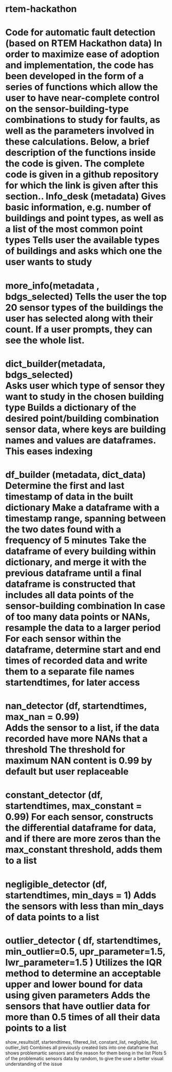 # rtem-hackathon
Code for automatic fault detection (based on RTEM Hackathon data)
In order to maximize ease of adoption and implementation, the code has been developed in the form of a series of functions which allow the user to have near-complete control on the sensor-building-type combinations to study for faults, as well as the parameters involved in these calculations. Below, a brief description of the functions inside the code is given. The complete code is given in a github repository for which the link is given after this section..
Info_desk (metadata) 
Gives basic information, e.g. number of buildings and point types, as well as a list of  the most common point types
Tells user the available types of buildings and asks which one the user wants to study
===========================================================================================================
more_info(metadata , bdgs_selected) 
Tells the user the top 20 sensor types of the buildings the user has selected along with their count. If a user prompts, they can see the whole list.
==========================================================================================================
dict_builder(metadata, bdgs_selected)  
Asks user which type of sensor they want to study in the chosen building type
Builds a dictionary of the desired point/building combination sensor data, where keys are building names and values are dataframes. This eases indexing
==========================================================================================================
df_builder (metadata, dict_data)
Determine the first and last timestamp of data in the built dictionary
Make a dataframe with a timestamp range, spanning between the two dates found with a frequency of 5 minutes
Take the dataframe of every building within dictionary, and merge it with the previous dataframe until a final dataframe is constructed that includes all data points of the sensor-building combination
In case of too many data points or NANs, resample the data to a larger period
For each sensor within the dataframe, determine start and end times of recorded data and write them to a separate file names startendtimes, for later access
==========================================================================================================
nan_detector (df, startendtimes, max_nan = 0.99)  
Adds the sensor to a list, if the data recorded have more NANs that a threshold
The threshold for maximum NAN content is 0.99 by default but user replaceable
==========================================================================================================
constant_detector (df, startendtimes, max_constant = 0.99)
For each sensor, constructs the differential dataframe for data, and if there are more zeros than the max_constant threshold, adds them to a list
==========================================================================================================
negligible_detector (df, startendtimes, min_days = 1) 
Adds the sensors with less than min_days of data points to a list
==========================================================================================================
outlier_detector ( df, startendtimes, min_outlier=0.5, upr_parameter=1.5, lwr_parameter=1.5 )
Utilizes the IQR method to determine an acceptable upper and  lower bound for data using given parameters
Adds the sensors that have outlier data for more than 0.5 times of all their data points to a list 
==========================================================================================================
show_results(df, startendtimes, filtered_list, constant_list, negligible_list, outlier_list)
Combines all previously created lists into one dataframe that shows problemartic sensors and the reason for them being in the list
Plots 5 of the problematic sensors data by random, to give the user a better visual understanding of the issue

